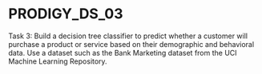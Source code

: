 # PRODIGY_DS_03
Task 3: Build a decision tree classifier to predict whether a customer will purchase a product or service based on their demographic and behavioral data. Use a dataset such as the Bank Marketing dataset from the UCI Machine Learning Repository.